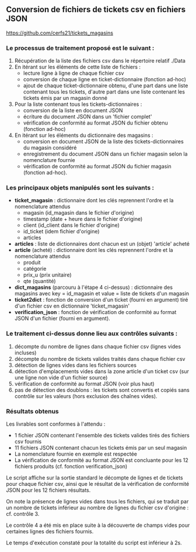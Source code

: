 ## Conversion de fichiers de tickets csv en fichiers JSON
https://github.com/cerfs21/tickets_magasins

### Le processus de traitement proposé est le suivant :
1) Récupération de la liste des fichiers csv dans le répertoire relatif ./Data
2) En itérant sur les éléments de cette liste de fichiers :
   * lecture ligne à ligne de chaque fichier csv
   * conversion de chaque ligne en ticket-dictionnaire (fonction ad-hoc)
   * ajout de chaque ticket-dictionnaire obtenu, d'une part dans une liste contenant tous les tickets, d'autre part dans une liste contenant les tickets émis par un magasin donné 
3) Pour la liste contenant tous les tickets-dictionnaires :
   * conversion de la liste en document JSON
   * écriture du document JSON dans un 'fichier complet'
   * vérification de conformité au format JSON du fichier obtenu (fonction ad-hoc)
4) En itérant sur les éléments du dictionnaire des magasins :
   * conversion en document JSON de la liste des tickets-dictionnaires du magasin considéré
   * enregistrement du document JSON dans un fichier magasin selon la nomenclature fournie
   * vérification de conformité au format JSON du fichier magasin (fonction ad-hoc).

### Les principaux objets manipulés sont les suivants :
- __ticket_magasin__ : dictionnaire dont les clés reprennent l'ordre et la nomenclature attendus
   * magasin (id_magasin dans le fichier d'origine)
   * timestamp (date + heure dans le fichier d'origine)
   * client (id_client dans le fichier d'origine)
   * id_ticket (idem fichier d'origine)
   * articles
- __articles__ : liste de dictionnaires dont chacun est un (objet) 'article' acheté
- __article__ (acheté) : dictionnaire dont les clés reprennent l'ordre et la nomenclature attendus
   * produit
   * catégorie
   * prix_u (prix unitaire)
   * qte (quantité)
- __dict_magasins__ (parcouru à l'étape 4 ci-dessus) : dictionnaire des magasins avec key = id_magasin et value = liste de tickets d'un magasin
- __ticket2dict__ : fonction de conversion d'un ticket (fourni en argument) tiré d'un fichier csv en dictionnaire 'ticket_magasin'
- __verification_json__ : fonction de vérification de conformité au format JSON d'un fichier (fourni en argument).

### Le traitement ci-dessus donne lieu aux contrôles suivants :
1) décompte du nombre de lignes dans chaque fichier csv (lignes vides incluses)
2) décompte du nombre de tickets valides traités dans chaque fichier csv
3) détection de lignes vides dans les fichiers sources
4) détection d'emplacements vides dans la zone article d'un ticket csv (sur une ligne non vide d'un fichier source)
5) vérification de conformité au format JSON (voir plus haut)
6) pas de détection des doublons : les tickets sont convertis et copiés sans contrôle sur les valeurs (hors exclusion des chaînes vides).

### Résultats obtenus
Les livrables sont conformes à l'attendu :
- 1 fichier JSON contenant l'ensemble des tickets valides tirés des fichiers csv fournis
- 11 fichiers JSON contenant chacun les tickets émis par un seul magasin
- La nomenclature fournie en exemple est respectée
- La vérification de conformité au format JSON est concluante pour les 12 fichiers produits (cf. fonction verification_json)

Le script affiche sur la sortie standard le décompte de lignes et de tickets pour chaque fichier csv, ainsi que le résultat de la vérification de conformité JSON pour les 12 fichiers résultats.

On note la présence de lignes vides dans tous les fichiers, qui se traduit par un nombre de tickets inférieur au nombre de lignes du fichier csv d'origine : cf. contrôle 3.

Le contrôle 4 a été mis en place suite à la découverte de champs vides pour certaines lignes des fichiers fournis. 

Le temps d'exécution constaté pour la totalité du script est inférieur à 2s.